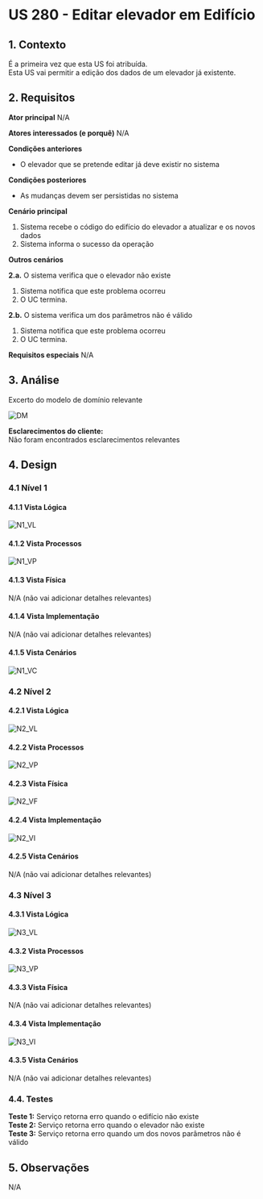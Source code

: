 # US 280 - Editar elevador em Edifício

## 1. Contexto

É a primeira vez que esta US foi atribuída. </br>
Esta US vai permitir a edição dos dados de um elevador já existente. 

## 2. Requisitos

**Ator principal**
N/A

**Atores interessados (e porquê)**
N/A

**Condições anteriores**
* O elevador que se pretende editar já deve existir no sistema

**Condições posteriores**
* As mudanças devem ser persistidas no sistema

**Cenário principal**
1. Sistema recebe o código do edifício do elevador a atualizar e os novos dados
2. Sistema informa o sucesso da operação

**Outros cenários**

**2.a.** O sistema verifica que o elevador não existe
1. Sistema notifica que este problema ocorreu
2. O UC termina.

**2.b.** O sistema verifica um dos parâmetros não é válido
1. Sistema notifica que este problema ocorreu
2. O UC termina.

**Requisitos especiais**
N/A

## 3. Análise

Excerto do modelo de domínio relevante

![DM](../US_280/DM/DM.svg)

**Esclarecimentos do cliente:** </br>
Não foram encontrados esclarecimentos relevantes

## 4. Design

### 4.1 Nível 1

#### 4.1.1 Vista Lógica
![N1_VL](../../N1/VL.svg)
#### 4.1.2 Vista Processos
![N1_VP](../US_280/N1/N1_VP.svg)
#### 4.1.3 Vista Física
N/A (não vai adicionar detalhes relevantes)
#### 4.1.4 Vista Implementação
N/A (não vai adicionar detalhes relevantes)
#### 4.1.5 Vista Cenários
![N1_VC](../../N1/VC.svg)


### 4.2 Nível 2

#### 4.2.1 Vista Lógica
![N2_VL](../../N2/VL.svg)
#### 4.2.2 Vista Processos
![N2_VP](../US_280/N2/N2_VP.svg)
#### 4.2.3 Vista Física
![N2_VF](../../N2/VF.svg)
#### 4.2.4 Vista Implementação
![N2_VI](../../N2/VI.svg)
#### 4.2.5 Vista Cenários
N/A (não vai adicionar detalhes relevantes)


### 4.3 Nível 3

#### 4.3.1 Vista Lógica
![N3_VL](../../N3/VL.svg)
#### 4.3.2 Vista Processos
![N3_VP](../US_280/N3/N3_VP.svg)
#### 4.3.3 Vista Física
N/A (não vai adicionar detalhes relevantes)
#### 4.3.4 Vista Implementação
![N3_VI](../US_280/N3/N3_VI.svg)
#### 4.3.5 Vista Cenários
N/A (não vai adicionar detalhes relevantes)

### 4.4. Testes
**Teste 1:** Serviço retorna erro quando o edifício não existe</br>
**Teste 2:** Serviço retorna erro quando o elevador não existe </br>
**Teste 3:** Serviço retorna erro quando um dos novos parâmetros não é válido </br>


## 5. Observações
N/A